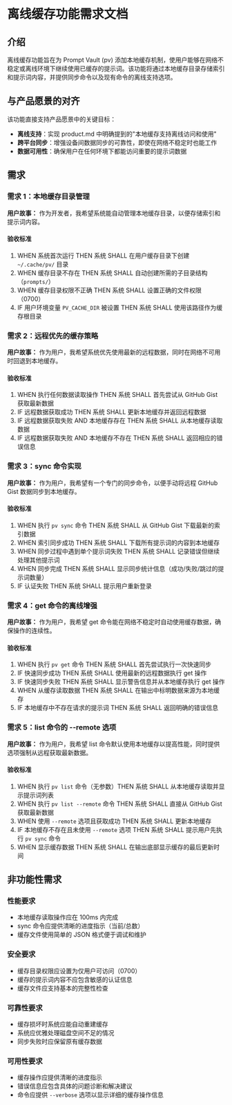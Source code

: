 # 离线缓存功能需求文档

## 介绍

离线缓存功能旨在为 Prompt Vault (pv) 添加本地缓存机制，使用户能够在网络不稳定或离线环境下继续使用已缓存的提示词。该功能将通过本地缓存目录存储索引和提示词内容，并提供同步命令以及现有命令的离线支持选项。

## 与产品愿景的对齐

该功能直接支持产品愿景中的关键目标：
- **离线支持**：实现 product.md 中明确提到的"本地缓存支持离线访问和使用"
- **跨平台同步**：增强设备间数据同步的可靠性，即使在网络不稳定时也能工作
- **数据可用性**：确保用户在任何环境下都能访问重要的提示词数据

## 需求

### 需求 1：本地缓存目录管理

**用户故事：** 作为开发者，我希望系统能自动管理本地缓存目录，以便存储索引和提示词内容。

#### 验收标准

1. WHEN 系统首次运行 THEN 系统 SHALL 在用户缓存目录下创建 `~/.cache/pv/` 目录
2. WHEN 缓存目录不存在 THEN 系统 SHALL 自动创建所需的子目录结构（`prompts/`）
3. WHEN 缓存目录权限不正确 THEN 系统 SHALL 设置正确的文件权限（0700）
4. IF 用户环境变量 `PV_CACHE_DIR` 被设置 THEN 系统 SHALL 使用该路径作为缓存根目录

### 需求 2：远程优先的缓存策略

**用户故事：** 作为用户，我希望系统优先使用最新的远程数据，同时在网络不可用时回退到本地缓存。

#### 验收标准

1. WHEN 执行任何数据读取操作 THEN 系统 SHALL 首先尝试从 GitHub Gist 获取最新数据
2. IF 远程数据获取成功 THEN 系统 SHALL 更新本地缓存并返回远程数据
3. IF 远程数据获取失败 AND 本地缓存存在 THEN 系统 SHALL 从本地缓存读取数据
4. IF 远程数据获取失败 AND 本地缓存不存在 THEN 系统 SHALL 返回相应的错误信息

### 需求 3：sync 命令实现

**用户故事：** 作为用户，我希望有一个专门的同步命令，以便手动将远程 GitHub Gist 数据同步到本地缓存。

#### 验收标准

1. WHEN 执行 `pv sync` 命令 THEN 系统 SHALL 从 GitHub Gist 下载最新的索引数据
2. WHEN 索引同步成功 THEN 系统 SHALL 下载所有提示词的内容到本地缓存
3. WHEN 同步过程中遇到单个提示词失败 THEN 系统 SHALL 记录错误但继续处理其他提示词
4. WHEN 同步完成 THEN 系统 SHALL 显示同步统计信息（成功/失败/跳过的提示词数量）
5. IF 认证失败 THEN 系统 SHALL 提示用户重新登录

### 需求 4：get 命令的离线增强

**用户故事：** 作为用户，我希望 get 命令能在网络不稳定时自动使用缓存数据，确保操作的连续性。

#### 验收标准

1. WHEN 执行 `pv get` 命令 THEN 系统 SHALL 首先尝试执行一次快速同步
2. IF 快速同步成功 THEN 系统 SHALL 使用最新的远程数据执行 get 操作
3. IF 快速同步失败 THEN 系统 SHALL 显示警告信息并从本地缓存执行 get 操作
4. WHEN 从缓存读取数据 THEN 系统 SHALL 在输出中标明数据来源为本地缓存
5. IF 本地缓存中不存在请求的提示词 THEN 系统 SHALL 返回明确的错误信息

### 需求 5：list 命令的 --remote 选项

**用户故事：** 作为用户，我希望 list 命令默认使用本地缓存以提高性能，同时提供选项强制从远程获取最新数据。

#### 验收标准

1. WHEN 执行 `pv list` 命令（无参数）THEN 系统 SHALL 从本地缓存读取并显示提示词列表
2. WHEN 执行 `pv list --remote` 命令 THEN 系统 SHALL 直接从 GitHub Gist 获取最新数据
3. WHEN 使用 `--remote` 选项且获取成功 THEN 系统 SHALL 更新本地缓存
4. IF 本地缓存不存在且未使用 `--remote` 选项 THEN 系统 SHALL 提示用户先执行 `pv sync` 命令
5. WHEN 显示缓存数据 THEN 系统 SHALL 在输出底部显示缓存的最后更新时间

## 非功能性需求

### 性能要求
- 本地缓存读取操作应在 100ms 内完成
- sync 命令应提供清晰的进度指示（当前/总数）
- 缓存文件使用简单的 JSON 格式便于调试和维护

### 安全要求
- 缓存目录权限应设置为仅用户可访问（0700）
- 缓存的提示词内容不应包含敏感的认证信息
- 缓存文件应支持基本的完整性检查

### 可靠性要求
- 缓存损坏时系统应能自动重建缓存
- 系统应优雅处理磁盘空间不足的情况
- 同步失败时应保留原有缓存数据

### 可用性要求
- 缓存操作应提供清晰的进度指示
- 错误信息应包含具体的问题诊断和解决建议
- 命令应提供 `--verbose` 选项以显示详细的缓存操作信息